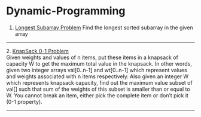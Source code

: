 # Dynamic-Programming
1) <a href="https://github.com/tanaykulkarni27/Dynamic-Programming/blob/main/longest%20subarray.py">Longest Subarray Problem</a>
Find the longest sorted subarray in the given array
<hr>
2. <a href="https://github.com/tanaykulkarni27/Dynamic-Programming/blob/main/knap.py">  KnapSack 0-1 Problem</a><br>
Given weights and values of n items, put these items in a knapsack of capacity W to get the maximum total value in the knapsack. In other words, given two integer arrays val[0..n-1] and wt[0..n-1] which represent values and weights associated with n items respectively. Also given an integer W which represents knapsack capacity, find out the maximum value subset of val[] such that sum of the weights of this subset is smaller than or equal to W. You cannot break an item, either pick the complete item or don’t pick it (0-1 property).
<hr>
